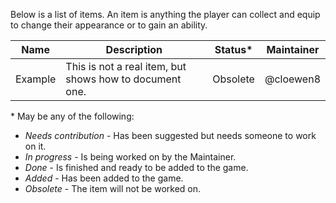 Below is a list of items. An item is anything the player can collect and equip
to change their appearance or to gain an ability.

| Name | Description | Status* | Maintainer |
|------|-------------|---------|------------|
| Example | This is not a real item, but shows how to document one. | Obsolete | @cloewen8 |

\* May be any of the following:
- *Needs contribution* - Has been suggested but needs someone to work on it.
- *In progress* - Is being worked on by the Maintainer.
- *Done* - Is finished and ready to be added to the game.
- *Added* - Has been added to the game.
- *Obsolete* - The item will not be worked on.
